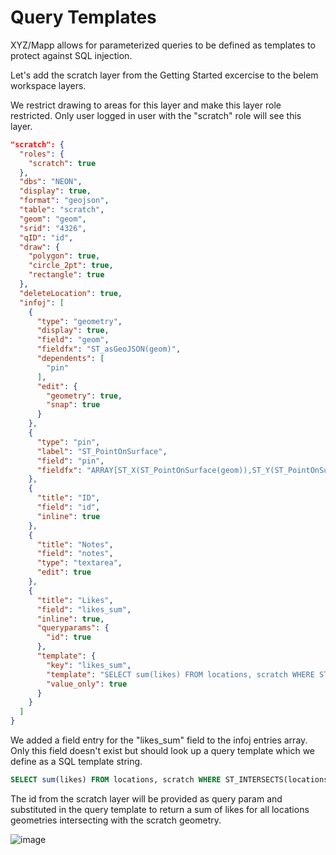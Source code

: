# Query Templates

XYZ/Mapp allows for parameterized queries to be defined as templates to protect against SQL injection.

Let's add the scratch layer from the Getting Started excercise to the belem workspace layers.

We restrict drawing to areas for this layer and make this layer role restricted. Only user logged in user with the "scratch" role will see this layer.

```json
"scratch": {
  "roles": {
    "scratch": true
  },
  "dbs": "NEON",
  "display": true,
  "format": "geojson",
  "table": "scratch",
  "geom": "geom",
  "srid": "4326",
  "qID": "id",
  "draw": {
    "polygon": true,
    "circle_2pt": true,
    "rectangle": true
  },
  "deleteLocation": true,
  "infoj": [
    {
      "type": "geometry",
      "display": true,
      "field": "geom",
      "fieldfx": "ST_asGeoJSON(geom)",
      "dependents": [
        "pin"
      ],
      "edit": {
        "geometry": true,
        "snap": true
      }
    },
    {
      "type": "pin",
      "label": "ST_PointOnSurface",
      "field": "pin",
      "fieldfx": "ARRAY[ST_X(ST_PointOnSurface(geom)),ST_Y(ST_PointOnSurface(geom))]"
    },
    {
      "title": "ID",
      "field": "id",
      "inline": true
    },
    {
      "title": "Notes",
      "field": "notes",
      "type": "textarea",
      "edit": true
    },
    {
      "title": "Likes",
      "field": "likes_sum",
      "inline": true,
      "queryparams": {
        "id": true
      },
      "template": {
        "key": "likes_sum",
        "template": "SELECT sum(likes) FROM locations, scratch WHERE ST_INTERSECTS(locations.geom, scratch.geom) AND scratch.id = %{id}",
        "value_only": true
      }
    }
  ]
}
```

We added a field entry for the "likes_sum" field to the infoj entries array. Only this field doesn't exist but should look up a query template which we define as a SQL template string.

```SQL
SELECT sum(likes) FROM locations, scratch WHERE ST_INTERSECTS(locations.geom, scratch.geom) AND scratch.id = %{id};
```

The id from the scratch layer will be provided as query param and substituted in the query template to return a sum of likes for all locations geometries intersecting with the scratch geometry.

![image](https://github.com/user-attachments/assets/8f4b0216-d381-4e08-b236-802e60cff3ae)

